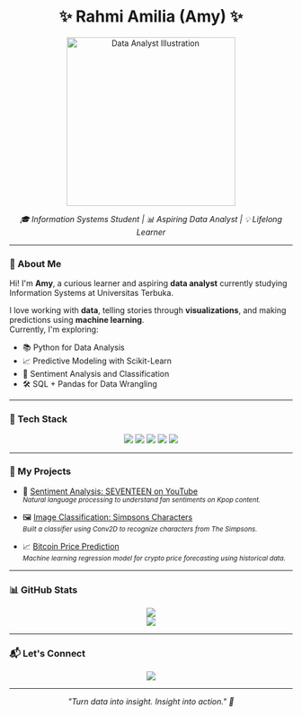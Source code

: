 <h1 align="center">✨ Rahmi Amilia (Amy) ✨</h1>

<p align="center">
  <img src="https://storyset.com/images/illustrations/data-analysis-pana.svg" width="300" alt="Data Analyst Illustration"/>
</p>

<p align="center">
  <em>🎓 Information Systems Student | 📊 Aspiring Data Analyst | 💡 Lifelong Learner</em>
</p>

---

### 💫 About Me

Hi! I'm **Amy**, a curious learner and aspiring **data analyst** currently studying Information Systems at Universitas Terbuka.

I love working with **data**, telling stories through **visualizations**, and making predictions using **machine learning**.  
Currently, I'm exploring:

- 📚 Python for Data Analysis  
- 📈 Predictive Modeling with Scikit-Learn  
- 🧠 Sentiment Analysis and Classification  
- 🛠 SQL + Pandas for Data Wrangling

---

### 🚀 Tech Stack

<p align="center">
  <img src="https://img.shields.io/badge/Python-3776AB?style=for-the-badge&logo=python&logoColor=white"/>
  <img src="https://img.shields.io/badge/SQL-005C84?style=for-the-badge&logo=postgresql&logoColor=white"/>
  <img src="https://img.shields.io/badge/Pandas-150458?style=for-the-badge&logo=pandas&logoColor=white"/>
  <img src="https://img.shields.io/badge/Numpy-013243?style=for-the-badge&logo=numpy&logoColor=white"/>
  <img src="https://img.shields.io/badge/Scikit--Learn-F7931E?style=for-the-badge&logo=scikit-learn&logoColor=white"/>
</p>

---

### 📌 My Projects

- 🧠 [Sentiment Analysis: SEVENTEEN on YouTube](https://github.com/KueKarambiaaa/sentiment-analysis-seventeen)  
  <sub><em>Natural language processing to understand fan sentiments on Kpop content.</em></sub>

- 🖼️ [Image Classification: Simpsons Characters](https://github.com/KueKarambiaaa/simpsons-classifier)  
  <sub><em>Built a classifier using Conv2D to recognize characters from The Simpsons.</em></sub>

- 📈 [Bitcoin Price Prediction](https://github.com/KueKarambiaaa/bitcoin-price-prediction)  
  <sub><em>Machine learning regression model for crypto price forecasting using historical data.</em></sub>

---

### 📊 GitHub Stats

<p align="center">
  <img src="https://github-readme-stats.vercel.app/api?username=KueKarambiaaa&show_icons=true&theme=tokyonight" />
  <br>
  <img src="https://github-readme-streak-stats.herokuapp.com/?user=KueKarambiaaa&theme=tokyonight" />
</p>

---

### 📬 Let's Connect

<p align="center">
  <a href="https://instagram.com/amymilia_"><img src="https://img.shields.io/badge/Instagram-E4405F?style=for-the-badge&logo=instagram&logoColor=white"/></a>
  <!-- Tambahkan jika ada -->
  <!--<a href="#"><img src="https://img.shields.io/badge/LinkedIn-0077B5?style=for-the-badge&logo=linkedin&logoColor=white"/></a>-->
</p>

---

<p align="center">
  <em>"Turn data into insight. Insight into action." 🚀</em>
</p>
